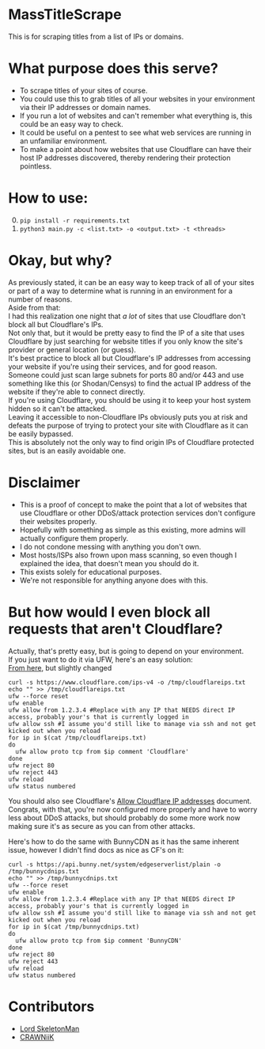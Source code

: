 # MassTitleScrape
This is for scraping titles from a list of IPs or domains.  

# What purpose does this serve?
* To scrape titles of your sites of course.  
* You could use this to grab titles of all your websites in your environment via their IP addresses or domain names.  
* If you run a lot of websites and can't remember what everything is, this could be an easy way to check.  
* It could be useful on a pentest to see what web services are running in an unfamiliar environment.  
* To make a point about how websites that use Cloudflare can have their host IP addresses discovered, thereby rendering their protection pointless.  

# How to use:
0) `pip install -r requirements.txt`
1) `python3 main.py -c <list.txt> -o <output.txt> -t <threads>`

# Okay, but why?
As previously stated, it can be an easy way to keep track of all of your sites or part of a way to determine what is running in an environment for a number of reasons.  
Aside from that:  
I had this realization one night that *a lot* of sites that use Cloudflare don't block all but Cloudflare's IPs.  
Not only that, but it would be pretty easy to find the IP of a site that uses Cloudflare by just searching for website titles if you only know the site's provider or general location (or guess).  
It's best practice to block all but Cloudflare's IP addresses from accessing your website if you're using their services, and for good reason.  
Someone could just scan large subnets for ports 80 and/or 443 and use something like this (or Shodan/Censys) to find the actual IP address of the website if they're able to connect directly.  
If you're using Cloudflare, you should be using it to keep your host system hidden so it can't be attacked.  
Leaving it accessible to non-Cloudflare IPs obviously puts you at risk and defeats the purpose of trying to protect your site with Cloudflare as it can be easily bypassed.  
This is absolutely not the only way to find origin IPs of Cloudflare protected sites, but is an easily avoidable one.  

# Disclaimer
* This is a proof of concept to make the point that a lot of websites that use Cloudflare or other DDoS/attack protection services don't configure their websites properly.  
* Hopefully with something as simple as this existing, more admins will actually configure them properly.  
* I do not condone messing with anything you don't own.  
* Most hosts/ISPs also frown upon mass scanning, so even though I explained the idea, that doesn't mean you should do it.  
* This exists solely for educational purposes.  
* We're not responsible for anything anyone does with this.  

# But how would I even block all requests that aren't Cloudflare?
Actually, that's pretty easy, but is going to depend on your environment.  
If you just want to do it via UFW, here's an easy solution:  
[From here](https://www.stavros.io/posts/block-non-cloudflare-ips-with-ufw/), but slightly changed
```
curl -s https://www.cloudflare.com/ips-v4 -o /tmp/cloudflareips.txt
echo "" >> /tmp/cloudflareips.txt
ufw --force reset
ufw enable
ufw allow from 1.2.3.4 #Replace with any IP that NEEDS direct IP access, probably your's that is currently logged in
ufw allow ssh #I assume you'd still like to manage via ssh and not get kicked out when you reload
for ip in $(cat /tmp/cloudflareips.txt)
do
  ufw allow proto tcp from $ip comment 'Cloudflare'
done
ufw reject 80
ufw reject 443
ufw reload
ufw status numbered
```
You should also see Cloudflare's [Allow Cloudflare IP addresses](https://developers.cloudflare.com/fundamentals/setup/allow-cloudflare-ip-addresses/) document.  
Congrats, with that, you're now configured more properly and have to worry less about DDoS attacks, but should probably do some more work now making sure it's as secure as you can from other attacks.  

Here's how to do the same with BunnyCDN as it has the same inherent issue, however I didn't find docs as nice as CF's on it:
```
curl -s https://api.bunny.net/system/edgeserverlist/plain -o /tmp/bunnycdnips.txt
echo "" >> /tmp/bunnycdnips.txt
ufw --force reset
ufw enable
ufw allow from 1.2.3.4 #Replace with any IP that NEEDS direct IP access, probably your's that is currently logged in
ufw allow ssh #I assume you'd still like to manage via ssh and not get kicked out when you reload
for ip in $(cat /tmp/bunnycdnips.txt)
do
  ufw allow proto tcp from $ip comment 'BunnyCDN'
done
ufw reject 80 
ufw reject 443
ufw reload
ufw status numbered
```

# Contributors
* [Lord SkeletonMan](https://github.com/SkeletonMan03)
* [CRAWNiiK](https://github.com/CRAWNiiK)
